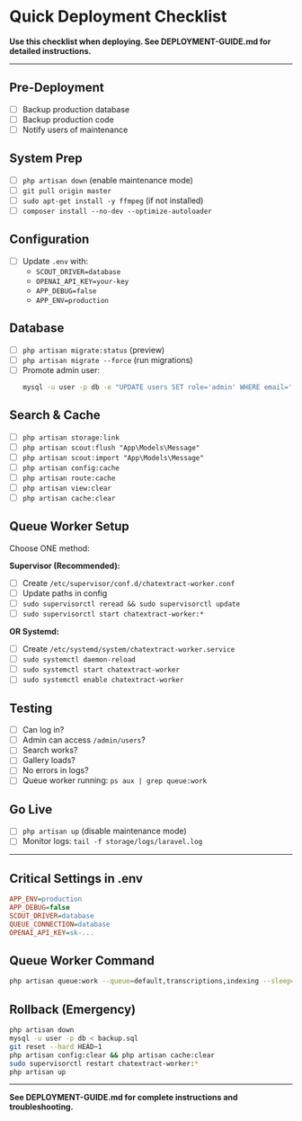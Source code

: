 # Quick Deployment Checklist

**Use this checklist when deploying. See DEPLOYMENT-GUIDE.md for detailed instructions.**

---

## Pre-Deployment
- [ ] Backup production database
- [ ] Backup production code
- [ ] Notify users of maintenance

## System Prep
- [ ] `php artisan down` (enable maintenance mode)
- [ ] `git pull origin master`
- [ ] `sudo apt-get install -y ffmpeg` (if not installed)
- [ ] `composer install --no-dev --optimize-autoloader`

## Configuration
- [ ] Update `.env` with:
  - `SCOUT_DRIVER=database`
  - `OPENAI_API_KEY=your-key`
  - `APP_DEBUG=false`
  - `APP_ENV=production`

## Database
- [ ] `php artisan migrate:status` (preview)
- [ ] `php artisan migrate --force` (run migrations)
- [ ] Promote admin user:
  ```bash
  mysql -u user -p db -e "UPDATE users SET role='admin' WHERE email='admin@example.com';"
  ```

## Search & Cache
- [ ] `php artisan storage:link`
- [ ] `php artisan scout:flush "App\Models\Message"`
- [ ] `php artisan scout:import "App\Models\Message"`
- [ ] `php artisan config:cache`
- [ ] `php artisan route:cache`
- [ ] `php artisan view:clear`
- [ ] `php artisan cache:clear`

## Queue Worker Setup
Choose ONE method:

**Supervisor (Recommended):**
- [ ] Create `/etc/supervisor/conf.d/chatextract-worker.conf`
- [ ] Update paths in config
- [ ] `sudo supervisorctl reread && sudo supervisorctl update`
- [ ] `sudo supervisorctl start chatextract-worker:*`

**OR Systemd:**
- [ ] Create `/etc/systemd/system/chatextract-worker.service`
- [ ] `sudo systemctl daemon-reload`
- [ ] `sudo systemctl start chatextract-worker`
- [ ] `sudo systemctl enable chatextract-worker`

## Testing
- [ ] Can log in?
- [ ] Admin can access `/admin/users`?
- [ ] Search works?
- [ ] Gallery loads?
- [ ] No errors in logs?
- [ ] Queue worker running: `ps aux | grep queue:work`

## Go Live
- [ ] `php artisan up` (disable maintenance mode)
- [ ] Monitor logs: `tail -f storage/logs/laravel.log`

---

## Critical Settings in .env

```ini
APP_ENV=production
APP_DEBUG=false
SCOUT_DRIVER=database
QUEUE_CONNECTION=database
OPENAI_API_KEY=sk-...
```

## Queue Worker Command

```bash
php artisan queue:work --queue=default,transcriptions,indexing --sleep=3 --tries=3
```

## Rollback (Emergency)

```bash
php artisan down
mysql -u user -p db < backup.sql
git reset --hard HEAD~1
php artisan config:clear && php artisan cache:clear
sudo supervisorctl restart chatextract-worker:*
php artisan up
```

---

**See DEPLOYMENT-GUIDE.md for complete instructions and troubleshooting.**
